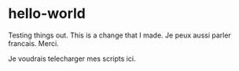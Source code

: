 # hello-world

Testing things out.
This is a change that I made. Je peux aussi parler francais. Merci.

Je voudrais telecharger mes scripts ici. 
